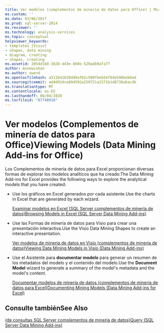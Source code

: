 ```yaml
---
title: Ver modelos (complementos de minería de datos para Office) | Microsoft Docs
ms.custom: ''
ms.date: 03/06/2017
ms.prod: sql-server-2014
ms.reviewer: ''
ms.technology: analysis-services
ms.topic: conceptual
helpviewer_keywords:
- templates [Visio]
- shapes, data mining
- diagram, creating
- shapes, creating
ms.assetid: 2054d1b0-3828-443e-b60e-529adb9afa7f
author: minewiskan
ms.author: owend
ms.openlocfilehash: a512b41620dd9af62c509fbeb54f8de596beb0ad
ms.sourcegitcommit: ad4d92dce894592a259721a1571b1d8736abacdb
ms.translationtype: MT
ms.contentlocale: es-ES
ms.lasthandoff: 08/04/2020
ms.locfileid: "87748918"
---
```

# <a name="viewing-models-data-mining-add-ins-for-office"></a><span data-ttu-id="e884b-102">Ver modelos (Complementos de minería de datos para Office)</span><span class="sxs-lookup"><span data-stu-id="e884b-102">Viewing Models (Data Mining Add-ins for Office)</span></span>
  <span data-ttu-id="e884b-103">Los Complementos de minería de datos para Excel proporcionan diversas formas de explorar los modelos analíticos que ha creado:</span><span class="sxs-lookup"><span data-stu-id="e884b-103">The Data Mining Add-ins for Excel provides the following ways to explore the analytical models that you have created:</span></span>  
  
-   <span data-ttu-id="e884b-104">Use los gráficos en Excel generados por cada asistente.</span><span class="sxs-lookup"><span data-stu-id="e884b-104">Use the charts in Excel that are generated by each wizard.</span></span>  
  
     [<span data-ttu-id="e884b-105">Examinar modelos en Excel &#40;SQL Server complementos de minería de datos&#41;</span><span class="sxs-lookup"><span data-stu-id="e884b-105">Browsing Models in Excel &#40;SQL Server Data Mining Add-ins&#41;</span></span>](browsing-models-in-excel-sql-server-data-mining-add-ins.md)  
  
-   <span data-ttu-id="e884b-106">Use las Formas de minería de datos para Visio para crear una presentación interactiva.</span><span class="sxs-lookup"><span data-stu-id="e884b-106">Use the Visio Data Mining Shapes to create an interactive presentation.</span></span>  
  
     [<span data-ttu-id="e884b-107">Ver modelos de minería de datos en Visio &#40;complementos de minería de datos&#41;</span><span class="sxs-lookup"><span data-stu-id="e884b-107">Viewing Data Mining Models in Visio &#40;Data Mining Add-ins&#41;</span></span>](viewing-data-mining-models-in-visio-data-mining-add-ins.md)  
  
-   <span data-ttu-id="e884b-108">Use el Asistente para **documentar modelo** para generar un resumen de los metadatos del modelo y el contenido del modelo.</span><span class="sxs-lookup"><span data-stu-id="e884b-108">Use the **Document Model** wizard to generate a summary of the model's metadata and the model's content.</span></span>  
  
     [<span data-ttu-id="e884b-109">Documentar modelos de minería de datos &#40;complementos de minería de datos para Excel&#41;</span><span class="sxs-lookup"><span data-stu-id="e884b-109">Documenting Mining Models &#40;Data Mining Add-ins for Excel&#41;</span></span>](documenting-mining-models-data-mining-add-ins-for-excel.md)  
  
## <a name="see-also"></a><span data-ttu-id="e884b-110">Consulte también</span><span class="sxs-lookup"><span data-stu-id="e884b-110">See Also</span></span>  
 [<span data-ttu-id="e884b-111">&#40;de consultas SQL Server complementos de minería de datos&#41;</span><span class="sxs-lookup"><span data-stu-id="e884b-111">Query &#40;SQL Server Data Mining Add-ins&#41;</span></span>](query-sql-server-data-mining-add-ins.md)  
  
  
